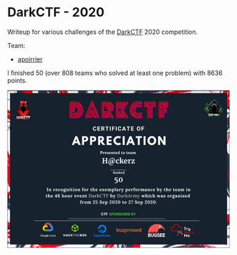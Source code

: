 # DarkCTF - 2020

Writeup for various challenges of the [DarkCTF](https://ctf.darkarmy.xyz/) 2020 competition.

Team: 
- [apoirrier](https://github.com/apoirrier)

I finished 50 (over 808 teams who solved at least one problem) with 8636 points.

![50th](./images/certificate.png)